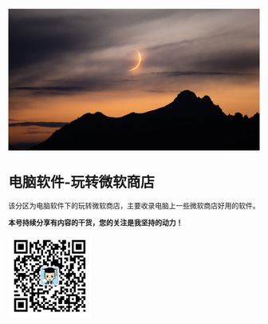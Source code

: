 ![img](./assets/AWZ7W4Cbstc.jpg)

# 电脑软件-玩转微软商店

该分区为电脑软件下的玩转微软商店，主要收录电脑上一些微软商店好用的软件。

**本号持续分享有内容的干货，您的关注是我坚持的动力！**

<img src="./../../../_assets/clip_image002.jpg" style="width:33%;" />


